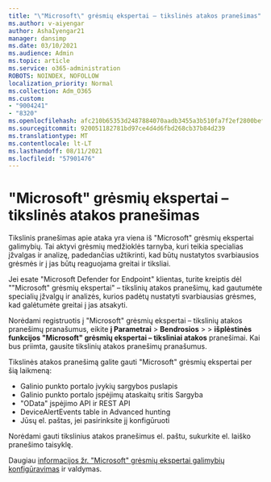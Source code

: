 ```yaml
---
title: "\"Microsoft\" grėsmių ekspertai – tikslinės atakos pranešimas"
ms.author: v-aiyengar
author: AshaIyengar21
manager: dansimp
ms.date: 03/10/2021
ms.audience: Admin
ms.topic: article
ms.service: o365-administration
ROBOTS: NOINDEX, NOFOLLOW
localization_priority: Normal
ms.collection: Adm_O365
ms.custom:
- "9004241"
- "8320"
ms.openlocfilehash: afc210b65353d2487884070aadb3455a3b510fa7f2ef2800bef31cb77a5f1751
ms.sourcegitcommit: 920051182781bd97ce4d4d6fbd268cb37b84d239
ms.translationtype: MT
ms.contentlocale: lt-LT
ms.lasthandoff: 08/11/2021
ms.locfileid: "57901476"
---
```

# <a name="microsoft-threat-experts---targeted-attack-notification"></a>"Microsoft" grėsmių ekspertai – tikslinės atakos pranešimas

Tikslinis pranešimas apie ataka yra viena iš "Microsoft" grėsmių ekspertai galimybių. Tai aktyvi grėsmių medžioklės tarnyba, kuri teikia specialias įžvalgas ir analizę, padedančias užtikrinti, kad būtų nustatytos svarbiausios grėsmės ir į jas būtų reaguojama greitai ir tiksliai.

Jei esate "Microsoft Defender for Endpoint" klientas, turite kreiptis dėl ""Microsoft" grėsmių ekspertai" – tikslinių atakos pranešimų, kad gautumėte specialių įžvalgų ir analizės, kurios padėtų nustatyti svarbiausias grėsmes, kad galėtumėte greitai į jas atsakyti.

Norėdami registruotis į "Microsoft" grėsmių ekspertai – tikslinių atakos pranešimų pranašumus, eikite **į Parametrai**  >  **Bendrosios**  >    >  **išplėstinės funkcijos "Microsoft" grėsmių ekspertai – tiksliniai atakos** pranešimai. Kai bus priimta, gausite tikslinių atakos pranešimų pranašumus.

Tikslinės atakos pranešimą galite gauti "Microsoft" grėsmių ekspertai per šią laikmeną:

- Galinio punkto portalo įvykių sargybos puslapis
- Galinio punkto portalo įspėjimų ataskaitų sritis Sargyba
- "OData" įspėjimo API ir REST API
- DeviceAlertEvents table in Advanced hunting
- Jūsų el. paštas, jei pasirinksite jį konfigūruoti

Norėdami gauti tikslinius atakos pranešimus el. paštu, sukurkite el. laiško pranešimo taisyklę. 

Daugiau [informacijos žr. "Microsoft" grėsmių ekspertai galimybių konfigūravimas](https://docs.microsoft.com/windows/security/threat-protection/microsoft-defender-atp/configure-microsoft-threat-experts) ir valdymas.

